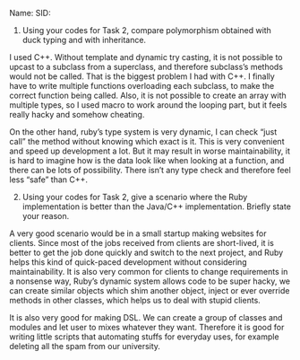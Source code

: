 Name:
SID: 

1. Using your codes for Task 2, compare polymorphism obtained with duck typing and with inheritance.

I used C++. Without template and dynamic try casting, it is not possible to upcast to a subclass from a superclass, and therefore subclass’s methods would not be called. That is the biggest problem I had with C++. I finally have to write multiple functions overloading each subclass, to make the correct function being called. Also, it is not possible to create an array with multiple types, so I used macro to work around the looping part, but it feels really hacky and somehow cheating.

On the other hand, ruby’s type system is very dynamic, I can check “just call” the method without knowing which exact is it. This is very convenient and speed up development a lot. But it may result in worse maintainability, it is hard to imagine how is the data look like when looking at a function, and there can be lots of possibility. There isn’t any type check and therefore feel less “safe” than C++.

2. Using your codes for Task 2, give a scenario where the Ruby implementation is better than the Java/C++ implementation. Briefly state your reason.

A very good scenario would be in a small startup making websites for clients. Since most of the jobs received from clients are short-lived, it is better to get the job done quickly and switch to the next project, and Ruby helps this kind of quick-paced development without considering maintainability. It is also very common for clients to change requirements in a nonsense way, Ruby’s dynamic system allows code to be super hacky, we can create similar objects which shim another object, inject or ever override methods in other classes, which helps us to deal with stupid clients. 

It is also very good for making DSL. We can create a group of classes and modules and let user to mixes whatever they want. Therefore it is good for writing little scripts that automating stuffs for everyday uses, for example deleting all the spam from our university.